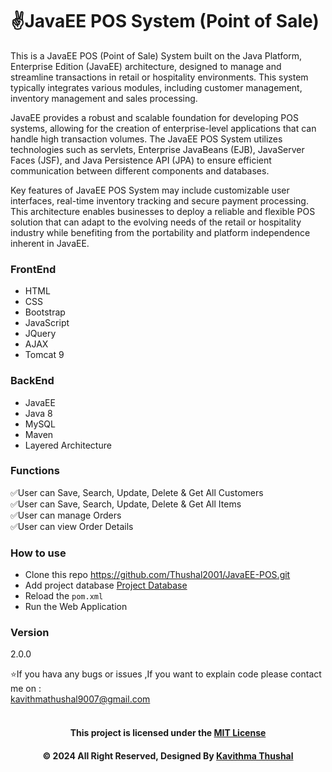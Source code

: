 # ✌️JavaEE POS System (Point of Sale)

This is a JavaEE POS (Point of Sale) System built on the Java Platform, Enterprise Edition (JavaEE) architecture,
designed to manage and streamline transactions in retail or hospitality environments. This system typically integrates
various
modules, including customer management, inventory management and sales processing.

JavaEE provides a robust and scalable foundation for developing POS systems, allowing for the creation of
enterprise-level applications
that can handle high transaction volumes. The JavaEE POS System utilizes technologies such as servlets, Enterprise
JavaBeans (EJB),
JavaServer Faces (JSF), and Java Persistence API (JPA) to ensure efficient communication between different components
and databases.

Key features of JavaEE POS System may include customizable user interfaces, real-time inventory tracking and secure
payment processing.
This architecture enables businesses to deploy a reliable and flexible POS solution that can adapt to the evolving needs
of the retail
or hospitality industry while benefiting from the portability and platform independence inherent in JavaEE.

### FrontEnd

* HTML
* CSS
* Bootstrap
* JavaScript
* JQuery
* AJAX
* Tomcat 9

### BackEnd

* JavaEE
* Java 8
* MySQL
* Maven
* Layered Architecture

### Functions

✅User can Save, Search, Update, Delete & Get All Customers<br/>
✅User can Save, Search, Update, Delete & Get All Items<br/>
✅User can manage Orders<br/>
✅User can view Order Details<br/>

### How to use

* Clone this repo https://github.com/Thushal2001/JavaEE-POS.git
* Add project
  database [Project Database](https://github.com/Thushal2001/JavaEE-POS/blob/master/src/main/java/lk/ijse/gdse66/pos/schema/db.sql)
* Reload the `pom.xml`
* Run the Web Application

### Version

2.0.0

⭐️If you hava any bugs or issues ,If you want to explain code please contact me on :<br/>
[kavithmathushal9007@gmail.com](https://www.kavithmathushal9007@gmail.com)<br/><br/>

<div align="center">

#### This project is licensed under the [MIT License](LICENSE)

#### © 2024 All Right Reserved, Designed By [Kavithma Thushal](https://github.com/Thushal2001)

</div>